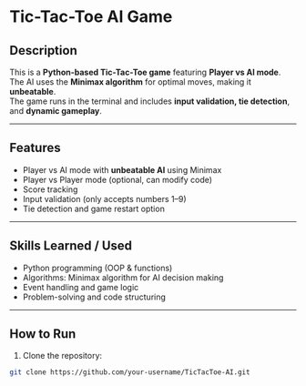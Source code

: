 # Tic-Tac-Toe AI Game

## Description
This is a **Python-based Tic-Tac-Toe game** featuring **Player vs AI mode**.  
The AI uses the **Minimax algorithm** for optimal moves, making it **unbeatable**.  
The game runs in the terminal and includes **input validation, tie detection**, and **dynamic gameplay**.

---

## Features
- Player vs AI mode with **unbeatable AI** using Minimax  
- Player vs Player mode (optional, can modify code)  
- Score tracking  
- Input validation (only accepts numbers 1–9)  
- Tie detection and game restart option  

---

## Skills Learned / Used
- Python programming (OOP & functions)  
- Algorithms: Minimax algorithm for AI decision making  
- Event handling and game logic  
- Problem-solving and code structuring  

---

## How to Run
1. Clone the repository:  
```bash
git clone https://github.com/your-username/TicTacToe-AI.git
